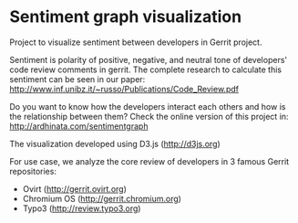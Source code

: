 
Sentiment graph visualization
======

Project to visualize sentiment between developers in Gerrit project.

Sentiment is polarity of positive, negative, and neutral tone of developers' code review comments in gerrit.
The complete research to calculate this sentiment can be seen in our paper: http://www.inf.unibz.it/~russo/Publications/Code_Review.pdf

Do you want to know how the developers interact each others and how is the relationship between them?
Check the online version of this project in: http://ardhinata.com/sentimentgraph

The visualization developed using D3.js (http://d3js.org)

For use case, we analyze the core review of developers in 3 famous Gerrit repositories:
- Ovirt (http://gerrit.ovirt.org)
- Chromium OS (http://gerrit.chromium.org)
- Typo3 (http://review.typo3.org)


